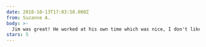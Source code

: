 ```yaml
---
date: 2018-10-13T17:03:58.000Z
from: Suzanne A.
body: >-
  Jim was great! He worked at his own time which was nice, I don't like having to manage other peoples schedules. He completed all of the tasks that I had including an amazing landscaping job and deck re-finishing in the back yard! I will be contacting him again for all future needs, especially in the winter! Thanks Jim!
stars: 5
---
```


